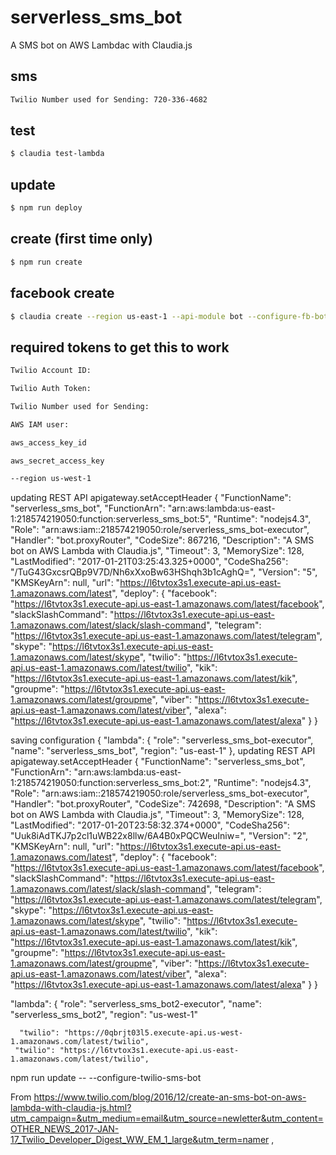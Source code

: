 # serverless_sms_bot
A SMS bot on AWS Lambdac with Claudia.js

## sms

```sh
Twilio Number used for Sending: 720-336-4682 
```

## test

```sh
$ claudia test-lambda
```

## update

```sh
$ npm run deploy
```

## create (first time only)

```sh
$ npm run create
```


## facebook create

```sh
$ claudia create --region us-east-1 --api-module bot --configure-fb-bot
```


## required tokens to get this to work

```sh
Twilio Account ID:
```

```sh
Twilio Auth Token:
```

```sh
Twilio Number used for Sending:
```

```sh
AWS IAM user:
```

```sh
aws_access_key_id
```

```sh
aws_secret_access_key
```

```sh
--region us-west-1
```


updating REST API       apigateway.setAcceptHeader
{
  "FunctionName": "serverless_sms_bot",
  "FunctionArn": "arn:aws:lambda:us-east-1:218574219050:function:serverless_sms_bot:5",
  "Runtime": "nodejs4.3",
  "Role": "arn:aws:iam::218574219050:role/serverless_sms_bot-executor",
  "Handler": "bot.proxyRouter",
  "CodeSize": 867216,
  "Description": "A SMS bot on AWS Lambda with Claudia.js",
  "Timeout": 3,
  "MemorySize": 128,
  "LastModified": "2017-01-21T03:25:43.325+0000",
  "CodeSha256": "/TuG43GxcsrQBp9V7D/Nh6xXxoBw63HShqh3b1cAghQ=",
  "Version": "5",
  "KMSKeyArn": null,
  "url": "https://l6tvtox3s1.execute-api.us-east-1.amazonaws.com/latest",
  "deploy": {
    "facebook": "https://l6tvtox3s1.execute-api.us-east-1.amazonaws.com/latest/facebook",
    "slackSlashCommand": "https://l6tvtox3s1.execute-api.us-east-1.amazonaws.com/latest/slack/slash-command",
    "telegram": "https://l6tvtox3s1.execute-api.us-east-1.amazonaws.com/latest/telegram",
    "skype": "https://l6tvtox3s1.execute-api.us-east-1.amazonaws.com/latest/skype",
    "twilio": "https://l6tvtox3s1.execute-api.us-east-1.amazonaws.com/latest/twilio",
    "kik": "https://l6tvtox3s1.execute-api.us-east-1.amazonaws.com/latest/kik",
    "groupme": "https://l6tvtox3s1.execute-api.us-east-1.amazonaws.com/latest/groupme",
    "viber": "https://l6tvtox3s1.execute-api.us-east-1.amazonaws.com/latest/viber",
    "alexa": "https://l6tvtox3s1.execute-api.us-east-1.amazonaws.com/latest/alexa"
  }
}


saving configuration
{
  "lambda": {
    "role": "serverless_sms_bot-executor",
    "name": "serverless_sms_bot",
    "region": "us-east-1"
  },
 updating REST API       apigateway.setAcceptHeader
 {
   "FunctionName": "serverless_sms_bot",
   "FunctionArn": "arn:aws:lambda:us-east-1:218574219050:function:serverless_sms_bot:2",
   "Runtime": "nodejs4.3",
   "Role": "arn:aws:iam::218574219050:role/serverless_sms_bot-executor",
   "Handler": "bot.proxyRouter",
   "CodeSize": 742698,
   "Description": "A SMS bot on AWS Lambda with Claudia.js",
   "Timeout": 3,
   "MemorySize": 128,
   "LastModified": "2017-01-20T23:58:32.374+0000",
   "CodeSha256": "Uuk8iAdTKJ7p2cl1uWB22x8llw/6A4B0xPQCWeuIniw=",
   "Version": "2",
   "KMSKeyArn": null,
   "url": "https://l6tvtox3s1.execute-api.us-east-1.amazonaws.com/latest",
   "deploy": {
     "facebook": "https://l6tvtox3s1.execute-api.us-east-1.amazonaws.com/latest/facebook",
     "slackSlashCommand": "https://l6tvtox3s1.execute-api.us-east-1.amazonaws.com/latest/slack/slash-command",
     "telegram": "https://l6tvtox3s1.execute-api.us-east-1.amazonaws.com/latest/telegram",
     "skype": "https://l6tvtox3s1.execute-api.us-east-1.amazonaws.com/latest/skype",
     "twilio": "https://l6tvtox3s1.execute-api.us-east-1.amazonaws.com/latest/twilio",
     "kik": "https://l6tvtox3s1.execute-api.us-east-1.amazonaws.com/latest/kik",
     "groupme": "https://l6tvtox3s1.execute-api.us-east-1.amazonaws.com/latest/groupme",
     "viber": "https://l6tvtox3s1.execute-api.us-east-1.amazonaws.com/latest/viber",
     "alexa": "https://l6tvtox3s1.execute-api.us-east-1.amazonaws.com/latest/alexa"
   }
 }


"lambda": {
    "role": "serverless_sms_bot2-executor",
    "name": "serverless_sms_bot2",
    "region": "us-west-1"


      "twilio": "https://0qbrjt03l5.execute-api.us-west-1.amazonaws.com/latest/twilio",
     "twilio": "https://l6tvtox3s1.execute-api.us-east-1.amazonaws.com/latest/twilio",


npm run update -- --configure-twilio-sms-bot



From https://www.twilio.com/blog/2016/12/create-an-sms-bot-on-aws-lambda-with-claudia-js.html?utm_campaign=&utm_medium=email&utm_source=newletter&utm_content=OTHER_NEWS_2017-JAN-17_Twilio_Developer_Digest_WW_EM_1_large&utm_term=namer
,
